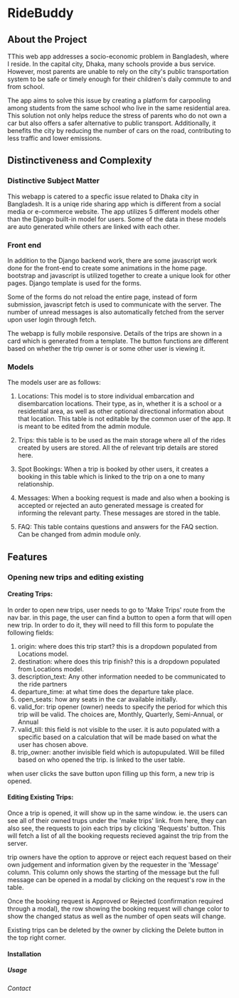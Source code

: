 # RideBuddy
## About the Project

TThis web app addresses a socio-economic problem in Bangladesh, where I reside. In the capital city, Dhaka, many schools provide a bus service. However, most parents are unable to rely on the city's public transportation system to be safe or timely enough for their children's daily commute to and from school.

The app aims to solve this issue by creating a platform for carpooling among students from the same school who live in the same residential area. This solution not only helps reduce the stress of parents who do not own a car but also offers a safer alternative to public transport. Additionally, it benefits the city by reducing the number of cars on the road, contributing to less traffic and lower emissions.

## Distinctiveness and Complexity

### Distinctive Subject Matter
This webapp is catered to a specfic issue related to Dhaka city in Bangladesh. It is a uniqe ride sharing app which is different from a social media or e-commerce website. The app utilizes 5 different models other than the Django built-in model for users. Some of the data in these models are auto generated while others are linked with each other.

### Front end
In addition to the Django backend work, there are some javascript work done for the front-end to create some animations in the home page. bootstrap and javascript is utilized together to create a unique look for other pages. Django template is used for the forms.

Some of the forms do not reload the entire page, instead of form submission, javascript fetch is used to communicate with the server. The number of unread messages is also automatically fetched from the server upon user login through fetch.

The webapp is fully mobile responsive. Details of the trips are shown in a card which is generated from a template. The button functions are different based on whether the trip owner is or some other user is viewing it.

### Models
The models user are as follows:

1. Locations: This model is to store individual embarcation and disembarcation locations. Their type, as in, whether it is a school or a residential area, as well as other optional directional information about that location. This table is not editable by the common user of the app. It is meant to be edited from the admin module.

2. Trips: this table is to be used as the main storage where all of the rides created by users are stored. All the of relevant trip details are stored here.

3. Spot Bookings: When a trip is booked by other users, it creates a booking in this table which is linked to the trip on a one to many relationship.

4. Messages: When a booking request is made and also when a booking is accepted or rejected an auto generated message is created for informing the relevant party. These messages are stored in the table.

5. FAQ: This table contains questions and answers for the FAQ section. Can be changed from admin module only.

## Features
### Opening new trips and editing existing
#### Creating Trips: 
In order to open new trips, user needs to go to 'Make Trips' route from the nav bar. in this page, the user can find a button to open a form that will open new trip. In order to do it, they will need to fill this form to populate the following fields: 
1. origin: where does this trip start? this is a dropdown populated from Locations model.
2. destination: where does this trip finish? this is a dropdown populated from Locations model.
3. description_text: Any other information needed to be communicated to the ride partners
4. departure_time: at what time does the departure take place.
5. open_seats: how any seats in the car available initially. 
6. valid_for: trip opener (owner) needs to specify the period for which this trip will be valid. The choices are, Monthly, Quarterly, Semi-Annual, or Annual
7. valid_till: this field is not visible to the user. it is auto populated with a specific based on a calculation that will be made based on what the user has chosen above. 
8. trip_owner: another invisible field which is autopupulated. Will be filled based on who opened the trip. is linked to the user table.

when user clicks the save button upon filling up this form, a new trip is opened.

#### Editing Existing Trips:
Once a trip is opened, it will show up in the same window. ie. the users can see all of their owned trups under the 'make trips' link. from here, they can also see, the requests to join each trips by clicking 'Requests' button. This will fetch a list of all the booking requests recieved against the trip from the server.

trip owners have the option to approve or reject each request based on their own judgement and information given by the requester in the 'Message' column. This column only shows the starting of the message but the full message can be opened in a modal by clicking on the request's row in the table.

Once the booking request is Approved or Rejected (confirmation required through a modal), the row showing the booking request will change color to show the changed status as well as the number of open seats will change.

Existing trips can be deleted by the owner by clicking the Delete button in the top right corner.

#### Installation
##### Usage
###### Contact
